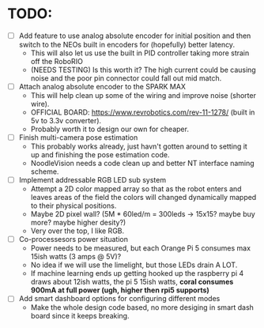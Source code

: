 # TODO:

 - [ ] Add feature to use analog absolute encoder for initial position and then switch to
       the NEOs built in encoders for (hopefully) better latency.
    - This will also let us use the built in PID controller taking more strain off the RoboRIO
    - (NEEDS TESTING) Is this worth it? The high current could be causing noise and the poor
      pin connector could fall out mid match.
 - [ ] Attach analog absolute encoder to the SPARK MAX
    - This will help clean up some of the wiring and improve noise (shorter wire).
    - OFFICIAL BOARD: https://www.revrobotics.com/rev-11-1278/ (built in 5v to 3.3v converter).
    - Probably worth it to design our own for cheaper.
 - [ ] Finish multi-camera pose estimation
    - This probably works already, just havn't gotten around to setting it up and finishing
      the pose estimation code.
    - NoodleVision needs a code clean up and better NT interface naming scheme.
 - [ ] Implement addressable RGB LED sub system
    - Attempt a 2D color mapped array so that as the robot enters and leaves areas of the field
      the colors will changed dynamically mapped to their physical positions.
    - Maybe 2D pixel wall? (5M * 60led/m = 300leds -> 15x15? maybe buy more? maybe higher desity?)
    - Very over the top, I like RGB.
 - [ ] Co-processesors power situation
    - Power needs to be measured, but each Orange Pi 5 consumes max 15ish watts (3 amps @ 5V)?
    - No idea if we will use the limelight, but those LEDs drain A LOT.
    - If machine learning ends up getting hooked up the raspberry pi 4 draws about 12ish watts,
      the pi 5 15ish watts, **coral consumes 900mA at full power (ugh, higher then rpi5 supports)**
 - [ ] Add smart dashboard options for configuring different modes
    - Make the whole design code based, no more desiging in smart dash board since it keeps breaking.

